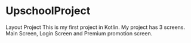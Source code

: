 # UpschoolProject
Layout Project
This is my first project in Kotlin.
My project has 3 screens.
Main Screen, Login Screen and Premium promotion screen.

